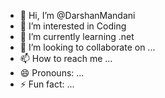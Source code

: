 - 👋 Hi, I’m @DarshanMandani
- 👀 I’m interested in Coding  
- 🌱 I’m currently learning .net
- 💞️ I’m looking to collaborate on ...
- 📫 How to reach me ...
- 😄 Pronouns: ...
- ⚡ Fun fact: ...

<!---
DarshanMandani/DarshanMandani is a ✨ special ✨ repository because its `README.md` (this file) appears on your GitHub profile.
You can click the Preview link to take a look at your changes.
--->
